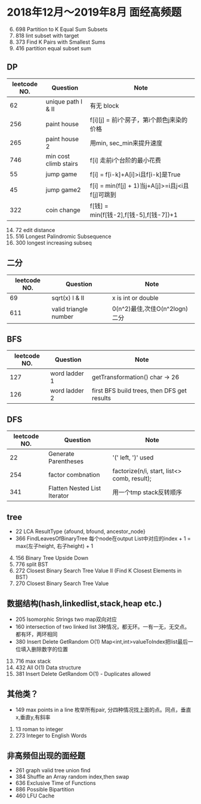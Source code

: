 # 2018年12月～2019年8月 面经高频题
6.  698 Partition to K Equal Sum Subsets
7.  818 lint subset with target
8.  373 Find K Pairs with Smallest Sums
9.  416 partition equal subset sum

## DP
| leetcode NO. | Question              | Note                                       | 
|--------------|-----------------------|--------------------------------------------| 
| 62           | unique path I & II    | 有无 block                                   | 
| 256          | paint house           | f[i][j] = 前i个房子，第i个颜色j来染的价格         | 
| 265          | paint house 2         | 用min, sec_min来提升速度                       | 
| 746          | min cost climb stairs | f[i] 走前i个台阶的最小花费                      | 
| 55           | jump game             | f[i] = f[i-k]+A[i]>i且f[i-k]是True           | 
| 45           | jump game2            | f[i] = min(f[j] + 1)当j+A[j]>=i且j<i且f[j]可跳到| 
| 322          | coin change           | f[钱] = min{f[钱-2],f[钱-5],f[钱-7]}+1         | 

14. 72 edit distance
15. 516 Longest Palindromic Subsequence
16. 300 longest increasing subseq

## 二分
| leetcode NO. | Question              | Note                    | 
|--------------|-----------------------|-------------------------| 
| 69           | sqrt(x) I & II        | x is int or double      | 
| 611          | valid triangle number | 0(n^2)最佳,次佳O(n^2logn)二分 | 

## BFS
| leetcode NO. | Question      | Note                                        | 
|--------------|---------------|---------------------------------------------| 
| 127          | word ladder 1 | getTransformation() char -> 26              | 
| 126          | word ladder 2 | first BFS build trees, then DFS get results | 


## DFS
| leetcode NO. | Question                     | Note                                        | 
|--------------|------------------------------|---------------------------------------------| 
| 22           | Generate Parentheses         | '(' left, ')' used                          | 
| 254          | factor combnation            | factorize(n/i, start, list<> comb, result); | 
| 341          | Flatten Nested List Iterator | 用一个tmp stack反转顺序                        | 

## tree
- 22 LCA                                 ResultType {afound, bfound, ancestor_node}
- 366 FindLeavesOfBinaryTree             每个node在output List中对应的index + 1 = max(左子height, 右子height) + 1

4.  156 Binary Tree Upside Down
5.  776 split BST
12. 272	Closest Binary Search Tree Value II  (Find K Closest Elements in BST)
13. 270	Closest Binary Search Tree Value

## 数据结构(hash,linkedlist,stack,heap etc.)
- 205 Isomorphic Strings                 two map双向对应
- 160 intersection of two linked list    3种情况，都无环。一有一无，无交点。都有环，两环相同
- 380 Insert Delete GetRandom O(1)       Map<int,int>valueToIndex把list最后一位填入删除数字的位置

13. 716 max stack
10. 432 All O(1) Data structure  
11. 381	Insert Delete GetRandom O(1) - Duplicates allowed

## 其他类？
- 149 max points in a line               枚举所有pair, 分四种情况找上面的点。同点，垂直x,垂直y,有斜率

1.  13 roman to integer
2.  273 Integer to English Words

## 非高频但出现的面经题
- 261 graph valid tree        union find
- 384	Shuffle an Array        random index,then swap   
- 636 Exclusive Time of Functions 
- 886	Possible Bipartition
- 460	LFU Cache


